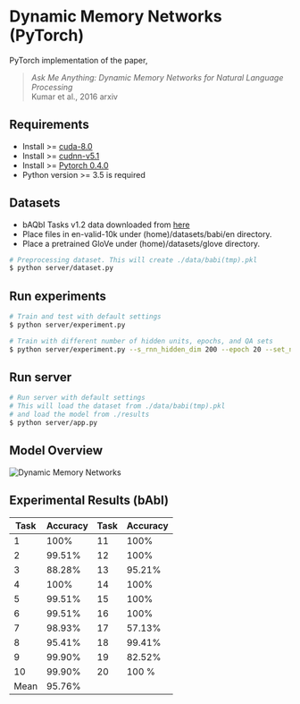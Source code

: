 # Dynamic Memory Networks (PyTorch)
PyTorch implementation of the paper, </br>
> *Ask Me Anything: Dynamic Memory Networks for Natural Language Processing* </br>
> Kumar et al., 2016 arxiv

## Requirements
- Install >= [cuda-8.0](https://developer.nvidia.com/cuda-downlaods)
- Install >= [cudnn-v5.1](https://developer.nvidia.com/cudnn)
- Install >= [Pytorch 0.4.0](https://pytorch.org/)
- Python version >= 3.5 is required

## Datasets
- bAQbI Tasks v1.2 data downloaded from [here](https://research.fb.com/downloads/babi/)
- Place files in en-valid-10k under (home)/datasets/babi/en directory.
- Place a pretrained GloVe under (home)/datasets/glove directory.

```bash
# Preprocessing dataset. This will create ./data/babi(tmp).pkl
$ python server/dataset.py
```

## Run experiments
```bash
# Train and test with default settings
$ python server/experiment.py

# Train with different number of hidden units, epochs, and QA sets
$ python server/experiment.py --s_rnn_hidden_dim 200 --epoch 20 --set_num 5
```

## Run server
```bash
# Run server with default settings
# This will load the dataset from ./data/babi(tmp).pkl
# and load the model from ./results
$ python server/app.py
```

## Model Overview
![Dynamic Memory Networks](https://yerevann.github.io/public/2016-02-06/dmn-details.png)

## Experimental Results (bAbI)
Task | Accuracy | Task | Accuracy
---- | -------- | ---- | -------
 1 | 100% | 11 | 100%
 2 | 99.51% | 12 | 100%
 3 | 88.28% | 13 | 95.21%
 4 | 100% | 14 | 100%
 5 | 99.51% | 15 | 100%
 6 | 99.51% | 16 | 100%
 7 | 98.93% | 17 | 57.13%
 8 | 95.41% | 18 | 99.41%
 9 | 99.90% | 19 | 82.52%
10 | 99.90% | 20 | 100 %
Mean | 95.76%
